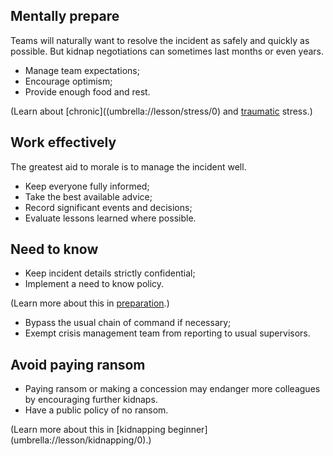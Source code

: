 [Title]: # (Carry out Plan)
[Order]: # (16)

## Mentally prepare

Teams will naturally want to resolve the incident as safely and quickly as possible. But kidnap negotiations can sometimes last months or even years.  

*	Manage team expectations;
*	Encourage optimism;  
*	Provide enough food and rest. 

(Learn about [chronic]((umbrella://lesson/stress/0) and [traumatic](umbrella://lesson/stress/1) stress.)

## Work effectively

The greatest aid to morale is to manage the incident well. 

*	Keep everyone fully informed;
*	Take the best available advice;
*	Record significant events and decisions;
*	Evaluate lessons learned where possible.

## Need to know

*   Keep incident details strictly confidential;  
*	Implement a need to know policy.

(Learn more about this in [preparation](umbrella://lesson/preparation).) 

*	Bypass the usual chain of command if necessary; 
*	Exempt crisis management team from reporting to usual supervisors. 

## Avoid paying ransom 

*	Paying ransom or making a concession may endanger more colleagues by encouraging further kidnaps.
*	Have a public policy of no ransom.

(Learn more about this in [kidnapping beginner] (umbrella://lesson/kidnapping/0).)
